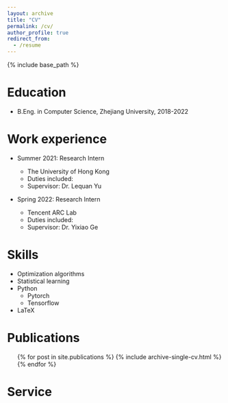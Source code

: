 ```yaml
---
layout: archive
title: "CV"
permalink: /cv/
author_profile: true
redirect_from:
  - /resume
---
```


{% include base_path %}

Education
======
* B.Eng. in Computer Science, Zhejiang University, 2018-2022
<!-- * Ph.D in Computer Science, CISPA Helmholtz Center for Information Security, 2022- -->

Work experience
======
* Summer 2021: Research Intern
  * The University of Hong Kong
  * Duties included: 
  * Supervisor: Dr. Lequan Yu

* Spring 2022: Research Intern
  * Tencent ARC Lab
  * Duties included: 
  * Supervisor: Dr. Yixiao Ge
  
Skills
======
* Optimization algorithms
* Statistical learning
* Python
  * Pytorch
  * Tensorflow
* LaTeX

Publications
======
  <ul>{% for post in site.publications %}
    {% include archive-single-cv.html %}
  {% endfor %}</ul>
  
<!-- Talks
======
  <ul>{% for post in site.talks %}
    {% include archive-single-talk-cv.html %}
  {% endfor %}</ul> -->
  
<!-- Teaching
======
  <ul>{% for post in site.teaching %}
    {% include archive-single-cv.html %}
  {% endfor %}</ul> -->
  
Service
======

